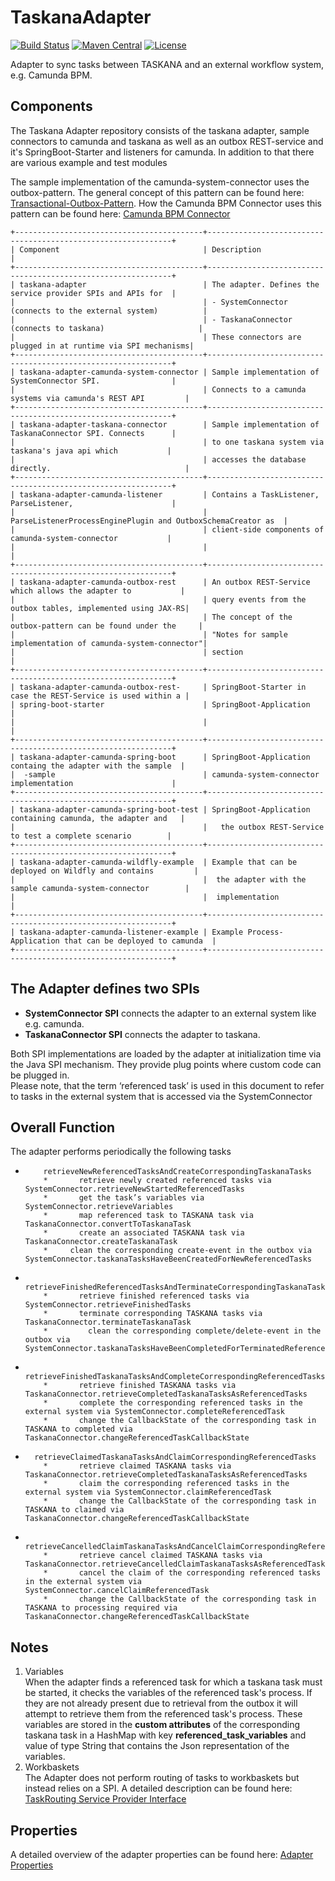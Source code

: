 # TaskanaAdapter

[![Build Status](https://travis-ci.org/Taskana/TaskanaAdapter.svg?branch=master)](https://travis-ci.org/Taskana/taskana)
[![Maven Central](https://maven-badges.herokuapp.com/maven-central/pro.taskana/taskana-core/badge.svg)](https://maven-badges.herokuapp.com/maven-central/pro.taskana/taskana-adapter)
[![License](http://img.shields.io/:license-apache-blue.svg)](http://www.apache.org/licenses/LICENSE-2.0.html)

Adapter to sync tasks between TASKANA and an external workflow system, e.g. Camunda BPM. 

## Components
The Taskana Adapter repository consists of the taskana adapter, sample connectors to camunda and taskana as well as
an outbox REST-service and it's SpringBoot-Starter and listeners for camunda. In addition to that there are various example and test modules

The sample implementation of the camunda-system-connector uses the outbox-pattern.
The general concept of this pattern can be found here: 
<a href="https://microservices.io/patterns/data/transactional-outbox.html"> Transactional-Outbox-Pattern</a>. 
How the Camunda BPM Connector uses this pattern can be found here: <a href="https://taskana.atlassian.net/wiki/spaces/TAS/pages/881164289/Camunda+BPM+Connector"> Camunda BPM Connector</a>



    +------------------------------------------+--------------------------------------------------------------+
    | Component                                | Description                                                  |
    +------------------------------------------+--------------------------------------------------------------+
    | taskana-adapter                          | The adapter. Defines the service provider SPIs and APIs for  |
    |                                          | - SystemConnector (connects to the external system)          |
    |                                          | - TaskanaConnector (connects to taskana)                     |
    |                                          | These connectors are plugged in at runtime via SPI mechanisms|
    +------------------------------------------+--------------------------------------------------------------+
    | taskana-adapter-camunda-system-connector | Sample implementation of SystemConnector SPI.                |
    |                                          | Connects to a camunda systems via camunda's REST API         |
    +------------------------------------------+--------------------------------------------------------------+
    | taskana-adapter-taskana-connector        | Sample implementation of TaskanaConnector SPI. Connects      |
    |                                          | to one taskana system via taskana's java api which           |
    |                                          | accesses the database directly.                              |
    +------------------------------------------+--------------------------------------------------------------+
    | taskana-adapter-camunda-listener         | Contains a TaskListener, ParseListener,                      |
    |                                          | ParseListenerProcessEnginePlugin and OutboxSchemaCreator as  |
    |                                          | client-side components of camunda-system-connector           |
    |                                          |                                   |
    +------------------------------------------+--------------------------------------------------------------+
    | taskana-adapter-camunda-outbox-rest      | An outbox REST-Service which allows the adapter to           | 
    |                                          | query events from the outbox tables, implemented using JAX-RS|
    |                                          | The concept of the outbox-pattern can be found under the     |
    |                                          | "Notes for sample implementation of camunda-system-connector"|  
    |                                          | section                                                      |  
    +------------------------------------------+--------------------------------------------------------------+
    | taskana-adapter-camunda-outbox-rest-     | SpringBoot-Starter in case the REST-Service is used within a |
    | spring-boot-starter                      | SpringBoot-Application                                       |
    |                                          |                                                              | 
    +------------------------------------------+--------------------------------------------------------------+
    | taskana-adapter-camunda-spring-boot      | SpringBoot-Application containg the adapter with the sample  |
    |  -sample                                 | camunda-system-connector implementation                      |
    +------------------------------------------+--------------------------------------------------------------+
    | taskana-adapter-camunda-spring-boot-test | SpringBoot-Application containing camunda, the adapter and   | 
    |                                          |   the outbox REST-Service to test a complete scenario        |
    +------------------------------------------+--------------------------------------------------------------+
    | taskana-adapter-camunda-wildfly-example  | Example that can be deployed on Wildfly and contains         |
    |                                          |  the adapter with the sample camunda-system-connector        |
    |                                          |  implementation                                              |
    +------------------------------------------+--------------------------------------------------------------+
    | taskana-adapter-camunda-listener-example | Example Process-Application that can be deployed to camunda  |
    +------------------------------------------+--------------------------------------------------------------+

    

## The Adapter defines two SPIs
- **SystemConnector SPI**  connects the adapter to an external system like e.g. camunda.
- **TaskanaConnector SPI** connects the adapter to taskana.

Both SPI implementations are loaded by the adapter at initialization time via the Java SPI mechanism.  They provide plug points where custom code can be plugged in.\
Please note, that the term ‘referenced task’ is used in this document to refer to tasks in the external system that is accessed via the SystemConnector

## Overall Function

The adapter performs periodically the following tasks

*         retrieveNewReferencedTasksAndCreateCorrespondingTaskanaTasks
          *       retrieve newly created referenced tasks via SystemConnector.retrieveNewStartedReferencedTasks
          *       get the task’s variables via SystemConnector.retrieveVariables
          *       map referenced task to TASKANA task via TaskanaConnector.convertToTaskanaTask
          *       create an associated TASKANA task via TaskanaConnector.createTaskanaTask
          *	    clean the corresponding create-event in the outbox via SystemConnector.taskanaTasksHaveBeenCreatedForNewReferencedTasks

*       retrieveFinishedReferencedTasksAndTerminateCorrespondingTaskanaTasks
          *       retrieve finished referenced tasks via SystemConnector.retrieveFinishedTasks
          *       terminate corresponding TASKANA tasks via TaskanaConnector.terminateTaskanaTask
          * 	    clean the corresponding complete/delete-event in the outbox via SystemConnector.taskanaTasksHaveBeenCompletedForTerminatedReferencedTasks

*       retrieveFinishedTaskanaTasksAndCompleteCorrespondingReferencedTasks
          *       retrieve finished TASKANA tasks via TaskanaConnector.retrieveCompletedTaskanaTasksAsReferencedTasks
          *       complete the corresponding referenced tasks in the external system via SystemConnector.completeReferencedTask
          *       change the CallbackState of the corresponding task in TASKANA to completed via TaskanaConnector.changeReferencedTaskCallbackState

*       retrieveClaimedTaskanaTasksAndClaimCorrespondingReferencedTasks
          *       retrieve claimed TASKANA tasks via TaskanaConnector.retrieveCompletedTaskanaTasksAsReferencedTasks
          *       claim the corresponding referenced tasks in the external system via SystemConnector.claimReferencedTask
          *       change the CallbackState of the corresponding task in TASKANA to claimed via TaskanaConnector.changeReferencedTaskCallbackState
          
*       retrieveCancelledClaimTaskanaTasksAndCancelClaimCorrespondingReferencedTasks
          *       retrieve cancel claimed TASKANA tasks via TaskanaConnector.retrieveCancelledClaimTaskanaTasksAsReferencedTasks
          *       cancel the claim of the corresponding referenced tasks in the external system via SystemConnector.cancelClaimReferencedTask
          *       change the CallbackState of the corresponding task in TASKANA to processing required via TaskanaConnector.changeReferencedTaskCallbackState         

## Notes


1.  Variables \
    When the adapter finds a referenced task for which a taskana task must be started, it checks the variables of the referenced task's process. If they are not already present due to retrieval from the outbox it will attempt to retrieve them from the referenced task's process.
    These variables are stored in the **custom attributes** of the corresponding taskana task in a HashMap with key **referenced_task_variables** and value of type String that contains the Json representation of the variables.
2.  Workbaskets \
    The Adapter does not perform routing of tasks to workbaskets but instead relies on a SPI. A detailed description can be found here:
    <a href="https://taskana.atlassian.net/wiki/spaces/TAS/pages/995524621/TaskRouting+Service+Provider+Interface">TaskRouting Service Provider Interface</a>
    
        
## Properties

A detailed overview of the adapter properties can be found here: <a href="https://taskana.atlassian.net/wiki/spaces/TAS/pages/996966415/Adapter+Properties"> Adapter Properties</a>
